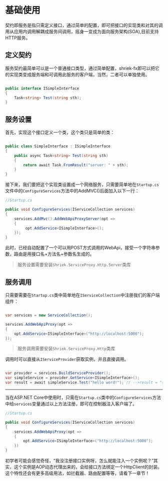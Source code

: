 # 基础使用

契约即服务是指只需定义接口，通过简单的配置，即可把接口的实现类和对其的调用从应用内调用解耦成服务间调用，摇身一变成为面向服务架构(SOA),目前支持HTTP服务。

## 定义契约

服务契约最简单可以是一个普通接口类型，通过简单配置，shriek-fx即可以把它的实现类变成服务端和可调用此服务的客户端，当然，二者可以单独使用。

```csharp

public interface ISimpleInterface
{
    Task<string> Test(string sth);
}
```

## 服务设置

首先，实现这个接口定义一个类，这个类只是简单的类：

```csharp

public class SimpleInterface : ISimpleInterface
{
    public async Task<string> Test(string sth)
    {
        return await Task.FromResult("server: " + sth);
    }
}

```

接下来，我们要把这个实现类设置成一个网络服务，只需要简单地在`Startup.cs`文件中的`ConfigureServices`方法中的AddMVC()后面加入以下一行：

```csharp
//Startup.cs

public void ConfigureServices(IServiceCollection services)
{
    services.AddMvc().AddWebApiProxyServer(opt =>
    {
         opt.AddService<ISimpleInterface>();
    });
}
```

此时，已经自动配置了一个可以用POST方式调用的WebApi，接受一个字符串参数，路由是用接口名+方法名+参数名生成的。

> 服务设置需要安装`Shriek.ServiceProxy.Http.Server`类库

## 服务调用

只需要需要在`Startup.cs`类中简单地在`IServiceCollection`中注册我们的客户端组件：

```csharp

var services = new ServiceCollection();

services.AddWebApiProxy(opt =>
{
    opt.AddService<ISimpleInterface>("http://localhost:5000");
});
```

> 服务调用需要安装`Shriek.ServiceProxy.Http`类库

调用时可以直接从`IServiceProvider`获取实例，并且直接调用。

```csharp

var provider = services.BuildServiceProvider();
var simpleService = provider.GetService<ISimpleInterface>();
var result = await simpleService.Test("hello word!"); // -->result = "server: hello word!"
```

---

当在ASP.NET Core中使用时，只需在`Startup.cs`类中的`ConfigureServices`方法中给`services`变量通过以上方法注册，即可在控制器注入客户端了。

```csharp
//Startup.cs

public void ConfigureServices(IServiceCollection services)
{
    services.AddWebApiProxy(opt =>
    {
        opt.AddService<ISimpleInterface>("http://localhost:5000");
    })
}
```

初学者可能会感觉奇怪，“我没注册接口实例呀，怎么就能注入一个实例呢？”其实，这个实例是AOP动态代理出来的，会给接口方法绑定一个HttpClient的封装。这个特性还会有更多高级用法，如拦截器、路由配置等等，请看下一章节！